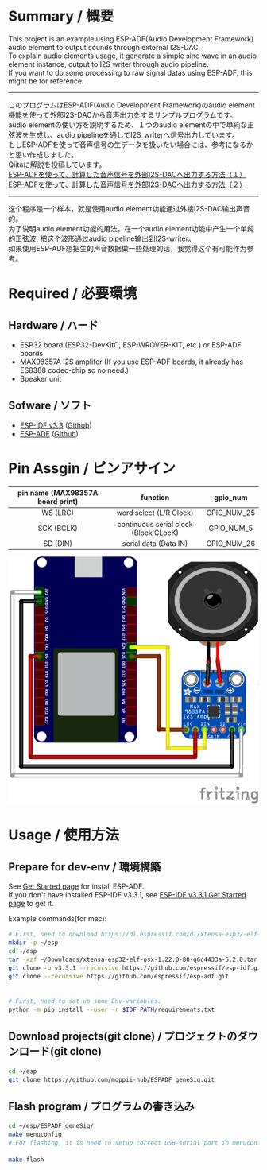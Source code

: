 # Summary / 概要

This project is an example using ESP-ADF(Audio Development Framework) audio element to output sounds through external I2S-DAC.  
To explain audio elements usage, it generate a simple sine wave in an audio element instance, output to I2S writer through audio pipeline.  
If you want to do some processing to raw signal datas using ESP-ADF, this might be for reference.  

---

このプログラムはESP-ADF(Audio Development Framework)のaudio element機能を使って外部I2S-DACから音声出力をするサンプルプログラムです。  
audio elementの使い方を説明するため、１つのaudio elementの中で単純な正弦波を生成し、audio pipelineを通してI2S_writerへ信号出力しています。  
もしESP-ADFを使って音声信号の生データを扱いたい場合には、参考になるかと思い作成しました。  
Qiitaに解説を投稿しています。  
[ESP-ADFを使って、計算した音声信号を外部I2S-DACへ出力する方法（１）](https://qiita.com/moppii/items/6fea3ca907f3f9631efc)  
[ESP-ADFを使って、計算した音声信号を外部I2S-DACへ出力する方法（２）](https://qiita.com/moppii/items/47bc527ba889caf738f3)

---

这个程序是一个样本，就是使用audio element功能通过外接I2S-DAC输出声音的。  
为了说明audio element功能的用法，在一个audio element功能中产生一个单纯的正弦波, 把这个波形通过audio pipeline输出到I2S-writer。  
如果使用ESP-ADF想把生的声音数据做一些处理的话，我觉得这个有可能作为参考。  


# Required / 必要環境
## Hardware / ハード
* ESP32 board (ESP32-DevKitC, ESP-WROVER-KIT, etc.) or ESP-ADF boards
* MAX98357A I2S amplifer (If you use ESP-ADF boards, it already has ES8388 codec-chip so no need.)
* Speaker unit


## Sofware / ソフト
* [ESP-IDF v3.3](https://docs.espressif.com/projects/esp-idf/en/v3.3.1/index.html) ([Github](https://github.com/espressif/esp-idf))
* [ESP-ADF](https://docs.espressif.com/projects/esp-adf/en/latest/) ([Github](https://github.com/espressif/esp-adf))


# Pin Assgin / ピンアサイン
| pin name (MAX98357A board print) | function | gpio_num |
|:---:|:---:|:---:|
| WS (LRC) | word select (L/R Clock) | GPIO_NUM_25 |
| SCK (BCLK) | continuous serial clock (Block CLocK) | GPIO_NUM_5 |
| SD (DIN) | serial data (Data IN) | GPIO_NUM_26 |

![Wiring](https://github.com/moppii-hub/ESPADF_geneSig/blob/master/ESPADF_geneSig.png)


# Usage / 使用方法
## Prepare for dev-env / 環境構築

See [Get Started page](https://docs.espressif.com/projects/esp-adf/en/latest/get-started/index.html) for install ESP-ADF.  
If you don't have installed ESP-IDF v3.3.1, see [ESP-IDF v3.3.1 Get Started page](https://docs.espressif.com/projects/esp-idf/en/v3.3.1/get-started/index.html) to get it.  
  
Example commands(for mac):  
```bash
# First, need to download https://dl.espressif.com/dl/xtensa-esp32-elf-osx-1.22.0-80-g6c4433a-5.2.0.tar.gz to ~/Downloads
mkdir -p ~/esp
cd ~/esp
tar -xzf ~/Downloads/xtensa-esp32-elf-osx-1.22.0-80-g6c4433a-5.2.0.tar.gz
git clone -b v3.3.1 --recursive https://github.com/espressif/esp-idf.git
git clone --recursive https://github.com/espressif/esp-adf.git


# First, need to set up some Env-variables.
python -m pip install --user -r $IDF_PATH/requirements.txt
```


## Download projects(git clone) / プロジェクトのダウンロード(git clone)
```bash
cd ~/esp
git clone https://github.com/moppii-hub/ESPADF_geneSig.git
```


## Flash program / プログラムの書き込み
```bash
cd ~/esp/ESPADF_geneSig/
make menuconfig
# For flashing, it is need to setup correct USB-serial port in menuconfig.

make flash
```

